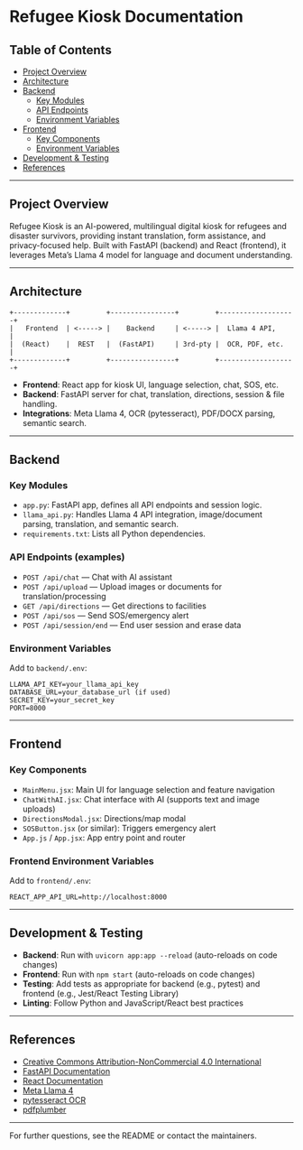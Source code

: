 # Refugee Kiosk Documentation

## Table of Contents
- [Project Overview](#project-overview)
- [Architecture](#architecture)
- [Backend](#backend)
  - [Key Modules](#key-modules)
  - [API Endpoints](#api-endpoints)
  - [Environment Variables](#environment-variables)
- [Frontend](#frontend)
  - [Key Components](#key-components)
  - [Environment Variables](#frontend-environment-variables)
- [Development & Testing](#development--testing)
- [References](#references)

---

## Project Overview
Refugee Kiosk is an AI-powered, multilingual digital kiosk for refugees and disaster survivors, providing instant translation, form assistance, and privacy-focused help. Built with FastAPI (backend) and React (frontend), it leverages Meta’s Llama 4 model for language and document understanding.

---

## Architecture
```
+-------------+         +----------------+         +-------------------+
|   Frontend  | <-----> |    Backend     | <-----> |  Llama 4 API,     |
|  (React)    |  REST   |  (FastAPI)     | 3rd-pty |  OCR, PDF, etc.   |
+-------------+         +----------------+         +-------------------+
```
- **Frontend**: React app for kiosk UI, language selection, chat, SOS, etc.
- **Backend**: FastAPI server for chat, translation, directions, session & file handling.
- **Integrations**: Meta Llama 4, OCR (pytesseract), PDF/DOCX parsing, semantic search.

---

## Backend

### Key Modules
- `app.py`: FastAPI app, defines all API endpoints and session logic.
- `llama_api.py`: Handles Llama 4 API integration, image/document parsing, translation, and semantic search.
- `requirements.txt`: Lists all Python dependencies.

### API Endpoints (examples)
- `POST /api/chat` — Chat with AI assistant
- `POST /api/upload` — Upload images or documents for translation/processing
- `GET /api/directions` — Get directions to facilities
- `POST /api/sos` — Send SOS/emergency alert
- `POST /api/session/end` — End user session and erase data

### Environment Variables
Add to `backend/.env`:
```
LLAMA_API_KEY=your_llama_api_key
DATABASE_URL=your_database_url (if used)
SECRET_KEY=your_secret_key
PORT=8000
```

---

## Frontend

### Key Components
- `MainMenu.jsx`: Main UI for language selection and feature navigation
- `ChatWithAI.jsx`: Chat interface with AI (supports text and image uploads)
- `DirectionsModal.jsx`: Directions/map modal
- `SOSButton.jsx` (or similar): Triggers emergency alert
- `App.js` / `App.jsx`: App entry point and router

### Frontend Environment Variables
Add to `frontend/.env`:
```
REACT_APP_API_URL=http://localhost:8000
```

---

## Development & Testing
- **Backend**: Run with `uvicorn app:app --reload` (auto-reloads on code changes)
- **Frontend**: Run with `npm start` (auto-reloads on code changes)
- **Testing**: Add tests as appropriate for backend (e.g., pytest) and frontend (e.g., Jest/React Testing Library)
- **Linting**: Follow Python and JavaScript/React best practices

---

## References
- [Creative Commons Attribution-NonCommercial 4.0 International](http://creativecommons.org/licenses/by-nc/4.0/)
- [FastAPI Documentation](https://fastapi.tiangolo.com/)
- [React Documentation](https://react.dev/)
- [Meta Llama 4](https://ai.meta.com/llama/)
- [pytesseract OCR](https://github.com/madmaze/pytesseract)
- [pdfplumber](https://github.com/jsvine/pdfplumber)

---
For further questions, see the README or contact the maintainers.
